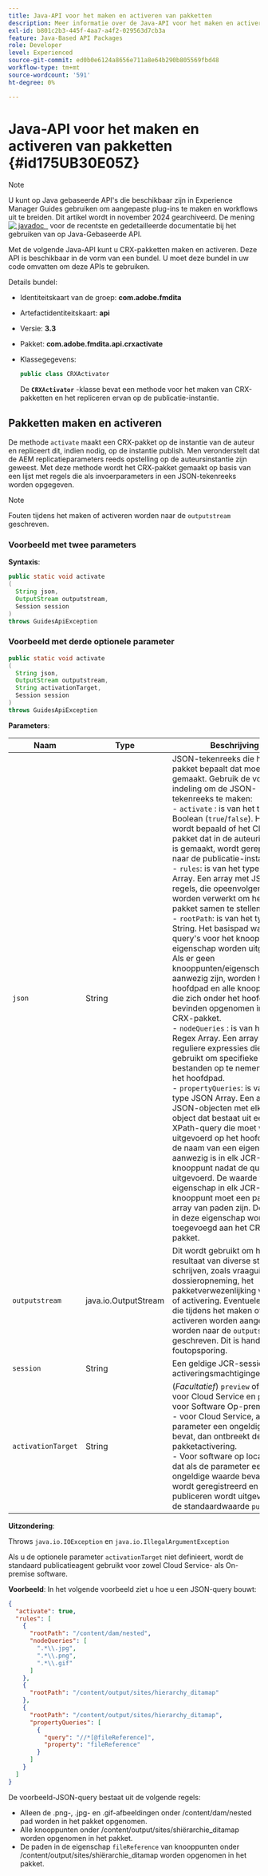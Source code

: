```yaml
---
title: Java-API voor het maken en activeren van pakketten
description: Meer informatie over de Java-API voor het maken en activeren van pakketten
exl-id: b801c2b3-445f-4aa7-a4f2-029563d7cb3a
feature: Java-Based API Packages
role: Developer
level: Experienced
source-git-commit: ed0b0e6124a8656e711a8e64b290b805569fbd48
workflow-type: tm+mt
source-wordcount: '591'
ht-degree: 0%

---
```


# Java-API voor het maken en activeren van pakketten {#id175UB30E05Z}

>[!NOTE]
>
> U kunt op Java gebaseerde API&#39;s die beschikbaar zijn in Experience Manager Guides gebruiken om aangepaste plug-ins te maken en workflows uit te breiden. Dit artikel wordt in november 2024 gearchiveerd.
> De mening [![&#x200B; javadoc &#x200B;](https://javadoc.io/badge2/com.adobe.aem/aem-guides-sdk-api/javadoc.svg) &#x200B;](https://javadoc.io/doc/com.adobe.aem/aem-guides-sdk-api) voor de recentste en gedetailleerde documentatie bij het gebruiken van op Java-Gebaseerde API.


Met de volgende Java-API kunt u CRX-pakketten maken en activeren. Deze API is beschikbaar in de vorm van een bundel. U moet deze bundel in uw code omvatten om deze APIs te gebruiken.

Details bundel:

- Identiteitskaart van de groep: **com.adobe.fmdita**

- Artefactidentiteitskaart: **api**

- Versie: **3.3**

- Pakket: **com.adobe.fmdita.api.crxactivate**

- Klassegegevens:

  ```JAVA
  public class CRXActivator
  ```

  De **`CRXActivator`** -klasse bevat een methode voor het maken van CRX-pakketten en het repliceren ervan op de publicatie-instantie.


## Pakketten maken en activeren

De methode `activate` maakt een CRX-pakket op de instantie van de auteur en repliceert dit, indien nodig, op de instantie publish. Men veronderstelt dat de AEM replicatieparameters reeds opstelling op de auteursinstantie zijn geweest. Met deze methode wordt het CRX-pakket gemaakt op basis van een lijst met regels die als invoerparameters in een JSON-tekenreeks worden opgegeven.
>[!NOTE]
>
> Fouten tijdens het maken of activeren worden naar de `outputstream` geschreven.

### Voorbeeld met twee parameters

**Syntaxis**:


```JAVA
public static void activate
(
  String json, 
  OutputStream outputstream, 
  Session session
) 
throws GuidesApiException
```

### Voorbeeld met derde optionele parameter

```JAVA
public static void activate
(
  String json, 
  OutputStream outputstream,
  String activationTarget, 
  Session session
) 
throws GuidesApiException
```

**Parameters**:

| Naam | Type | Beschrijving |
|----|----|-----------|
| `json` | String | JSON-tekenreeks die het CRX-pakket bepaalt dat moet worden gemaakt. Gebruik de volgende indeling om de JSON-tekenreeks te maken: <br> - `activate` : is van het type Boolean \(`true`/`false`\). Hiermee wordt bepaald of het CRX-pakket dat in de auteurinstantie is gemaakt, wordt gerepliceerd naar de publicatie-instantie. <br> - `rules`: is van het type JSON Array. Een array met JSON-regels, die opeenvolgend worden verwerkt om het CRX-pakket samen te stellen. <br> - `rootPath`: is van het type String. Het basispad waarop de query&#39;s voor het knooppunt/de eigenschap worden uitgevoerd. Als er geen knooppunten/eigenschapquery&#39;s aanwezig zijn, worden het hoofdpad en alle knooppunten die zich onder het hoofdpad bevinden opgenomen in het CRX-pakket. <br> - `nodeQueries` : is van het type Regex Array. Een array van reguliere expressies die wordt gebruikt om specifieke bestanden op te nemen onder het hoofdpad. <br> - `propertyQueries`: is van het type JSON Array. Een array van JSON-objecten met elk JSON-object dat bestaat uit een XPath-query die moet worden uitgevoerd op het hoofdpad en de naam van een eigenschap die aanwezig is in elk JCR-knooppunt nadat de query is uitgevoerd. De waarde van de eigenschap in elk JCR-knooppunt moet een pad of een array van paden zijn. De paden in deze eigenschap worden toegevoegd aan het CRX-pakket. |
| `outputstream` | java.io.OutputStream | Dit wordt gebruikt om het resultaat van diverse stadia te schrijven, zoals vraaguitvoering, dossieropneming, het pakketverwezenlijking van CRX, of activering. Eventuele fouten die tijdens het maken of activeren worden aangetroffen, worden naar de `outputstream` geschreven. Dit is handig voor foutopsporing. |
| `session` | String | Een geldige JCR-sessie met activeringsmachtigingen. |
| `activationTarget` | String | (*Facultatief*) `preview` of `publish` voor Cloud Service en `publish` voor Software Op-premise <br> - voor Cloud Service, als de parameter een ongeldige waarde bevat, dan ontbreekt de pakketactivering. <br> - Voor software op locatie geldt dat als de parameter een ongeldige waarde bevat, de fout wordt geregistreerd en het publiceren wordt uitgevoerd met de standaardwaarde `publish` . |

**Uitzondering**:

Throws `java.io.IOException` en `java.io.IllegalArgumentException`


Als u de optionele parameter `activationTarget` niet definieert, wordt de standaard publicatieagent gebruikt voor zowel Cloud Service- als On-premise software.


**Voorbeeld**:
In het volgende voorbeeld ziet u hoe u een JSON-query bouwt:

```JSON
{
  "activate": true,
  "rules": [
    {
      "rootPath": "/content/dam/nested",
      "nodeQueries": [
        ".*\\.jpg",
        ".*\\.png",
        ".*\\.gif"        
      ]
    },
    {
      "rootPath": "/content/output/sites/hierarchy_ditamap"
    },
    {
      "rootPath": "/content/output/sites/hierarchy_ditamap",
      "propertyQueries": [
        {
          "query": "//*[@fileReference]",
          "property": "fileReference"
        }
      ]
    }
  ]
}
```

De voorbeeld-JSON-query bestaat uit de volgende regels:

- Alleen de .png-, .jpg- en .gif-afbeeldingen onder /content/dam/nested pad worden in het pakket opgenomen.
- Alle knooppunten onder /content/output/sites/shiërarchie\_ditamap worden opgenomen in het pakket.
- De paden in de eigenschap `fileReference` van knooppunten onder /content/output/sites/shiërarchie\_ditamap worden opgenomen in het pakket.
